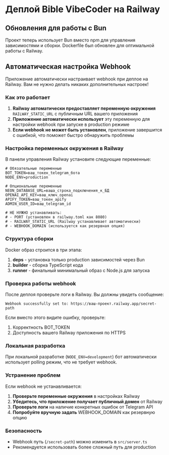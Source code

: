 # Деплой Bible VibeCoder на Railway

## Обновления для работы с Bun

Проект теперь использует Bun вместо npm для управления зависимостями и сборки. Dockerfile был обновлен для оптимальной работы с Railway.

## Автоматическая настройка Webhook

Приложение автоматически настраивает webhook при деплое на Railway. Вам не нужно делать никаких дополнительных настроек!

### Как это работает

1. **Railway автоматически предоставляет переменную окружения** `RAILWAY_STATIC_URL` с публичным URL вашего приложения
2. **Приложение автоматически использует** эту переменную для настройки webhook при запуске в production режиме
3. **Если webhook не может быть установлен**, приложение завершится с ошибкой, что поможет быстро обнаружить проблемы

### Настройка переменных окружения в Railway

В панели управления Railway установите следующие переменные:

```env
# Обязательные переменные
BOT_TOKEN=ваш_токен_telegram_бота
NODE_ENV=production

# Опциональные переменные
NEON_DATABASE_URL=ваша_строка_подключения_к_БД
OPENAI_API_KEY=ваш_ключ_openai
APIFY_TOKEN=ваш_токен_apify
ADMIN_USER_ID=ваш_telegram_id

# НЕ НУЖНО устанавливать:
# - PORT (установлен в railway.toml как 8080)
# - RAILWAY_STATIC_URL (Railway устанавливает автоматически)
# - WEBHOOK_DOMAIN (используется как резервная опция)
```

### Структура сборки

Docker образ строится в три этапа:
1. **deps** - установка только production зависимостей через Bun
2. **builder** - сборка TypeScript кода
3. **runner** - финальный минимальный образ с Node.js для запуска

### Проверка работы webhook

После деплоя проверьте логи в Railway. Вы должны увидеть сообщение:

```
Webhook successfully set to: https://ваш-проект.railway.app/secret-path
```

Если вместо этого видите ошибку, проверьте:
1. Корректность BOT_TOKEN
2. Доступность вашего Railway приложения по HTTPS

### Локальная разработка

При локальной разработке (`NODE_ENV=development`) бот автоматически использует polling режим, что не требует webhook.

### Устранение проблем

Если webhook не устанавливается:

1. **Проверьте переменные окружения** в настройках Railway
2. **Убедитесь, что приложение получает публичный домен** от Railway
3. **Проверьте логи** на наличие конкретных ошибок от Telegram API
4. **Попробуйте вручную задать** WEBHOOK_DOMAIN как резервную опцию

### Безопасность

- Webhook путь (`/secret-path`) можно изменить в `src/server.ts`
- Рекомендуется использовать более сложный путь для production
